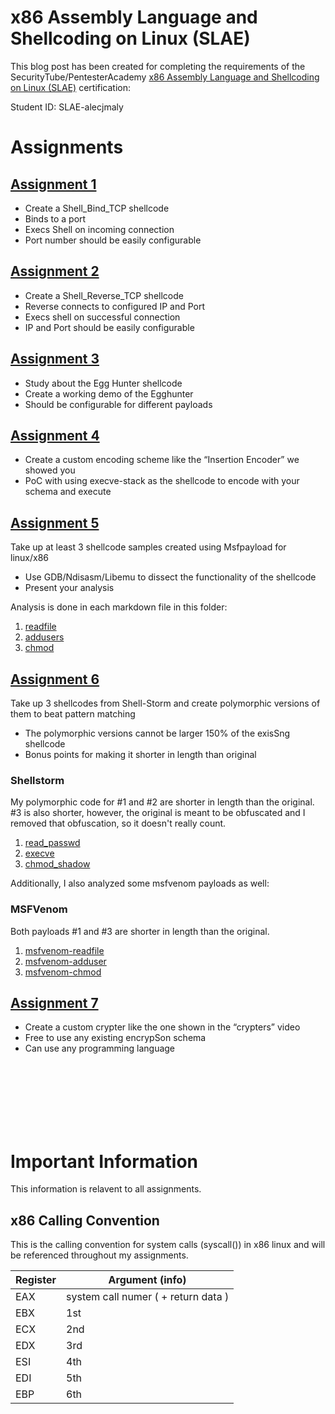 # x86 Assembly Language and Shellcoding on Linux (SLAE)

This blog post has been created for completing the requirements of the SecurityTube/PentesterAcademy [x86 Assembly Language and Shellcoding on Linux (SLAE)](https://www.pentesteracademy.com/course?id=3) certification:

Student ID: SLAE-alecjmaly


# Assignments

## [Assignment 1](./project1)

- Create a Shell_Bind_TCP shellcode
- Binds to a port
- Execs Shell on incoming connection
- Port number should be easily configurable

## [Assignment 2](./project2)

- Create a Shell_Reverse_TCP shellcode
- Reverse connects to configured IP and Port
- Execs shell on successful connection
- IP and Port should be easily configurable

## [Assignment 3](./project3)

- Study about the Egg Hunter shellcode
- Create a working demo of the Egghunter
- Should be configurable for different payloads

## [Assignment 4](./project4)

- Create a custom encoding scheme like the “Insertion Encoder” we showed you
- PoC with using execve-stack as the shellcode to encode with your schema and execute

## [Assignment 5](./project5)


Take up at least 3 shellcode samples created using Msfpayload for linux/x86  
- Use GDB/Ndisasm/Libemu to dissect the functionality of the shellcode
- Present your analysis

Analysis is done in each markdown file in this folder:
1. [readfile](./1_readfile.md)
2. [addusers](./2_adduser.md)
3. [chmod](./3_chmod.md)

## [Assignment 6](./project6)

Take up 3 shellcodes from Shell-Storm and create polymorphic versions of them to beat pattern matching

- The polymorphic versions cannot be larger 
150% of the exisSng shellcode
- Bonus points for making it shorter in length 
than original

### Shellstorm

My polymorphic code for #1 and #2 are shorter in length than the original.<br>
#3 is also shorter, however, the original is meant to be obfuscated and I removed that obfuscation, so it doesn't really count.

1. [read_passwd](./1_read_passwd.md)
2. [execve](./2_execve.md)
3. [chmod_shadow](./3_chmod_shadow.md)


Additionally, I also analyzed some msfvenom payloads as well:

### MSFVenom

Both payloads #1 and #3 are shorter in length than the original.

1. [msfvenom-readfile](./msfvenom-1_readfile.md)
2. [msfvenom-adduser](./msfvenom-2_adduser.md)
3. [msfvenom-chmod](./msfvenom-3_chmod.md)


## [Assignment 7](./project7)

- Create a custom crypter like the one shown in the “crypters” video
- Free to use any existing encrypSon schema
- Can use any programming language




<br>
<br>
<br>
<br>
<br>
<br>

# Important Information

This information is relavent to all assignments.

## x86 Calling Convention

This is the calling convention for system calls (syscall()) in x86 linux and will be referenced throughout my assignments.

| Register | Argument (info) |
| ------ | ------ |
| EAX | system call numer ( + return data ) |
| EBX | 1st |
| ECX | 2nd |
| EDX | 3rd |
| ESI | 4th |
| EDI | 5th |
| EBP | 6th |

